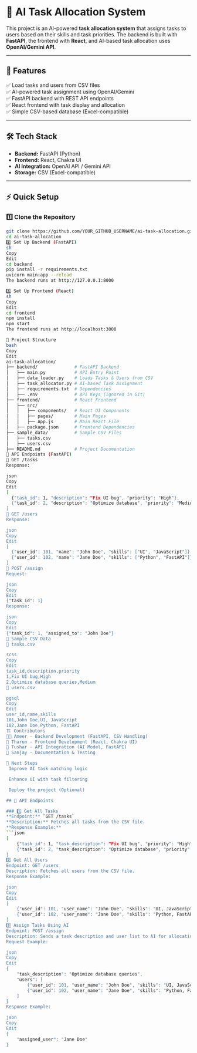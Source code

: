 # 🚀 AI Task Allocation System

This project is an AI-powered **task allocation system** that assigns tasks to users based on their skills and task priorities. The backend is built with **FastAPI**, the frontend with **React**, and AI-based task allocation uses **OpenAI/Gemini API**.

---

## 📌 Features

✅ Load tasks and users from CSV files  
✅ AI-powered task assignment using OpenAI/Gemini  
✅ FastAPI backend with REST API endpoints  
✅ React frontend with task display and allocation  
✅ Simple CSV-based database (Excel-compatible)

---

## 🛠️ Tech Stack

- **Backend:** FastAPI (Python)
- **Frontend:** React, Chakra UI
- **AI Integration:** OpenAI API / Gemini API
- **Storage:** CSV (Excel-compatible)

---

## ⚡ Quick Setup

### 1️⃣ Clone the Repository

````sh
git clone https://github.com/YOUR_GITHUB_USERNAME/ai-task-allocation.git
cd ai-task-allocation
2️⃣ Set Up Backend (FastAPI)
sh
Copy
Edit
cd backend
pip install -r requirements.txt
uvicorn main:app --reload
The backend runs at http://127.0.0.1:8000

3️⃣ Set Up Frontend (React)
sh
Copy
Edit
cd frontend
npm install
npm start
The frontend runs at http://localhost:3000

📂 Project Structure
bash
Copy
Edit
ai-task-allocation/
├── backend/              # FastAPI Backend
│   ├── main.py           # API Entry Point
│   ├── data_loader.py    # Loads Tasks & Users from CSV
│   ├── task_allocator.py # AI-based Task Assignment
│   ├── requirements.txt  # Dependencies
│   ├── .env              # API Keys (Ignored in Git)
├── frontend/             # React Frontend
│   ├── src/
│   │   ├── components/   # React UI Components
│   │   ├── pages/        # Main Pages
│   │   ├── App.js        # Main React File
│   ├── package.json      # Frontend Dependencies
├── sample_data/          # Sample CSV Files
│   ├── tasks.csv
│   ├── users.csv
├── README.md             # Project Documentation
📡 API Endpoints (FastAPI)
🔹 GET /tasks
Response:

json
Copy
Edit
[
  {"task_id": 1, "description": "Fix UI bug", "priority": "High"},
  {"task_id": 2, "description": "Optimize database", "priority": "Medium"}
]
🔹 GET /users
Response:

json
Copy
Edit
[
  {"user_id": 101, "name": "John Doe", "skills": ["UI", "JavaScript"]},
  {"user_id": 102, "name": "Jane Doe", "skills": ["Python", "FastAPI"]}
]
🔹 POST /assign
Request:

json
Copy
Edit
{"task_id": 1}
Response:

json
Copy
Edit
{"task_id": 1, "assigned_to": "John Doe"}
📜 Sample CSV Data
📄 tasks.csv

scss
Copy
Edit
task_id,description,priority
1,Fix UI bug,High
2,Optimize database queries,Medium
📄 users.csv

pgsql
Copy
Edit
user_id,name,skills
101,John Doe,UI, JavaScript
102,Jane Doe,Python, FastAPI
🏗️ Contributors
👨‍💻 Ameer - Backend Development (FastAPI, CSV Handling)
🎨 Tharun - Frontend Development (React, Chakra UI)
🔗 Tushar - API Integration (AI Model, FastAPI)
📝 Sanjay - Documentation & Testing

📌 Next Steps
 Improve AI task matching logic

 Enhance UI with task filtering

 Deploy the project (Optional)

## 📌 API Endpoints

### 1️⃣ Get All Tasks
**Endpoint:** `GET /tasks`
**Description:** Fetches all tasks from the CSV file.
**Response Example:**
```json
[
    {"task_id": 1, "task_description": "Fix UI bug", "priority": "High"},
    {"task_id": 2, "task_description": "Optimize database", "priority": "Medium"}
]
2️⃣ Get All Users
Endpoint: GET /users
Description: Fetches all users from the CSV file.
Response Example:

json
Copy
Edit
[
    {"user_id": 101, "user_name": "John Doe", "skills": "UI, JavaScript"},
    {"user_id": 102, "user_name": "Jane Doe", "skills": "Python, FastAPI"}
]
3️⃣ Assign Tasks Using AI
Endpoint: POST /assign
Description: Sends a task description and user list to AI for allocation.
Request Example:

json
Copy
Edit
{
    "task_description": "Optimize database queries",
    "users": [
        {"user_id": 101, "user_name": "John Doe", "skills": "UI, JavaScript"},
        {"user_id": 102, "user_name": "Jane Doe", "skills": "Python, FastAPI"}
    ]
}
Response Example:

json
Copy
Edit
{
    "assigned_user": "Jane Doe"
}
````
